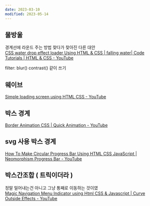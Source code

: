 ```yaml
---
date: 2023-03-10
modified: 2023-05-14
---
```


## 물방울

경계선에 라운드 주는 방법 찾다가 찾아진 다른 대안  
[CSS water drop effect loader Using HTML & CSS | falling water| Code Tutorials | HTML & CSS - YouTube](https://www.youtube.com/watch?v=einL7l6IO8g)

filter: blur() contrast() 같이 쓰기

## 웨이브

[Simple loading screen using HTML CSS - YouTube](https://www.youtube.com/watch?v=2oB8y-EcmGw)

## 박스 경계

[Border Animation CSS | Quick Animation - YouTube](https://www.youtube.com/watch?v=wqb0kaRdyyA)

## svg 사용 박스 경계

[How To Make Circular Progress Bar Using HTML CSS JavaScript | Neomorphism Progress Bar - YouTube](https://www.youtube.com/watch?v=mSfsGTIQlxg)

## 박스간조합 ( 트릭이더라 )

정말 밀어내는건 아니고 그냥 통째로 이동하는 것이였  
[Magic Navigation Menu Indicator using Html CSS & Javascript | Curve Outside Effects - YouTube](https://www.youtube.com/watch?v=ArTVfdHOB-M)
